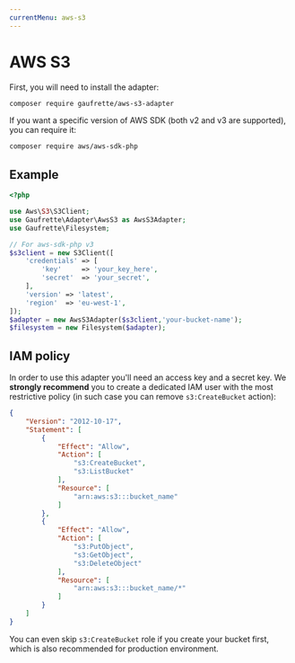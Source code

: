 ```yaml
---
currentMenu: aws-s3
---
```


# AWS S3

First, you will need to install the adapter:
```bash
composer require gaufrette/aws-s3-adapter
```

If you want a specific version of AWS SDK (both v2 and v3 are supported), you can require it:
```bash
composer require aws/aws-sdk-php
```

## Example

```php
<?php

use Aws\S3\S3Client;
use Gaufrette\Adapter\AwsS3 as AwsS3Adapter;
use Gaufrette\Filesystem;

// For aws-sdk-php v3
$s3client = new S3Client([
    'credentials' => [
        'key'     => 'your_key_here',
        'secret'  => 'your_secret',
    ],
    'version' => 'latest',
    'region'  => 'eu-west-1',
]);
$adapter = new AwsS3Adapter($s3client,'your-bucket-name');
$filesystem = new Filesystem($adapter);
```

## IAM policy
 
In order to use this adapter you'll need an access key and a secret key. 
We **strongly recommend** you to create a dedicated IAM user with the most restrictive policy 
(in such case you can remove `s3:CreateBucket` action):

```json
{
    "Version": "2012-10-17",
    "Statement": [
        {
            "Effect": "Allow",
            "Action": [
                "s3:CreateBucket",
                "s3:ListBucket"
            ],
            "Resource": [
                "arn:aws:s3:::bucket_name"
            ]
        },
        {
            "Effect": "Allow",
            "Action": [
                "s3:PutObject",
                "s3:GetObject",
                "s3:DeleteObject"
            ],
            "Resource": [
                "arn:aws:s3:::bucket_name/*"
            ]
        }
    ]
}
```

You can even skip `s3:CreateBucket` role if you create your bucket first, which is also recommended 
for production environment.
